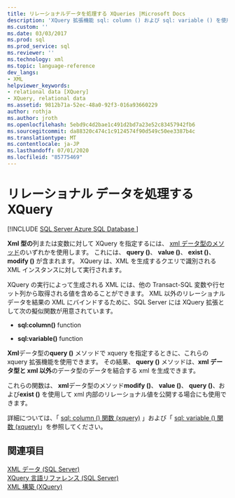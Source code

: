 ```yaml
---
title: リレーショナルデータを処理する XQueries |Microsoft Docs
description: 'XQuery 拡張機能 sql: column () および sql: variable () を使用して、xml 以外のリレーショナルデータを XML にバインドする方法について説明します。'
ms.custom: ''
ms.date: 03/03/2017
ms.prod: sql
ms.prod_service: sql
ms.reviewer: ''
ms.technology: xml
ms.topic: language-reference
dev_langs:
- XML
helpviewer_keywords:
- relational data [XQuery]
- XQuery, relational data
ms.assetid: 9812b71a-52ec-48a0-92f3-016a93660229
author: rothja
ms.author: jroth
ms.openlocfilehash: 5ebd9c4d2bae1c491d2bd7a23e52c83457942fb6
ms.sourcegitcommit: da88320c474c1c9124574f90d549c50ee3387b4c
ms.translationtype: MT
ms.contentlocale: ja-JP
ms.lasthandoff: 07/01/2020
ms.locfileid: "85775469"
---
```

# <a name="xqueries-handling-relational-data"></a>リレーショナル データを処理する XQuery
[!INCLUDE [SQL Server Azure SQL Database ](../includes/applies-to-version/sqlserver.md)]

  **Xml 型の**列または変数に対して XQuery を指定するには、 [xml データ型のメソッド](../t-sql/xml/xml-data-type-methods.md)のいずれかを使用します。 これには、 **query ()**、 **value ()**、 **exist ()**、 **modify ()** が含まれます。 XQuery は、XML を生成するクエリで識別される XML インスタンスに対して実行されます。  
  
 XQuery の実行によって生成される XML には、他の Transact-SQL 変数や行セット列から取得される値を含めることができます。 XML 以外のリレーショナルデータを結果の XML にバインドするために、SQL Server には XQuery 拡張として次の擬似関数が用意されています。  
  
-   **sql:column()** function  
  
-   **sql:variable()** function  
  
 **Xml**データ型の**query ()** メソッドで xquery を指定するときに、これらの xquery 拡張機能を使用できます。 その結果、 **query ()** メソッドは、**xml データ型と xml 以外**のデータ型のデータを結合する xml を生成できます。  
  
 これらの関数は、 **xml**データ型のメソッド**modify ()**、 **value ()**、 **query ()**、および**exist ()** を使用して xml 内部のリレーショナル値を公開する場合にも使用できます。  
  
 詳細については、「 [sql: column () 関数 (xquery)](../xquery/xquery-extension-functions-sql-column.md) 」および「 [sql: variable () 関数 (xquery)](../xquery/xquery-extension-functions-sql-variable.md)」を参照してください。  
  
## <a name="see-also"></a>関連項目  
 [XML データ &#40;SQL Server&#41;](../relational-databases/xml/xml-data-sql-server.md)   
 [XQuery 言語リファレンス &#40;SQL Server&#41;](../xquery/xquery-language-reference-sql-server.md)   
 [XML 構築 &#40;XQuery&#41;](../xquery/xml-construction-xquery.md)  
  
  
